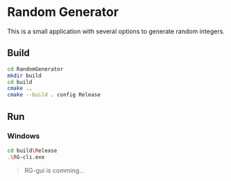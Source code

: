 # Random Generator

This is a small application with several options to generate random integers. 

## Build
```bash
cd RandomGenerator
mkdir build
cd build
cmake ..
cmake --build . config Release
```

## Run

### Windows
```bash
cd build\Release
.\RG-cli.exe
```

> RG-gui is comming...